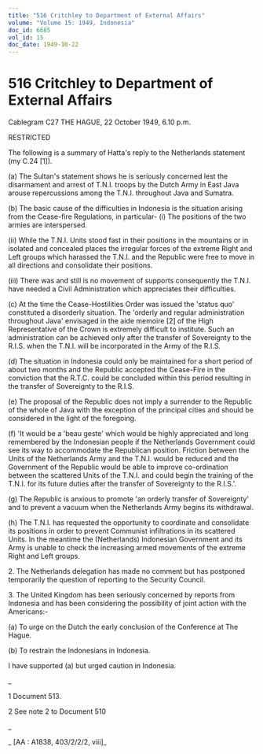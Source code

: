 ```yaml
---
title: "516 Critchley to Department of External Affairs"
volume: "Volume 15: 1949, Indonesia"
doc_id: 6685
vol_id: 15
doc_date: 1949-10-22
---
```


# 516 Critchley to Department of External Affairs

Cablegram C27 THE HAGUE, 22 October 1949, 6.10 p.m.

RESTRICTED

The following is a summary of Hatta's reply to the Netherlands statement (my C.24 [1]).

(a) The Sultan's statement shows he is seriously concerned lest the disarmament and arrest of T.N.I. troops by the Dutch Army in East Java arouse repercussions among the T.N.I. throughout Java and Sumatra.

(b) The basic cause of the difficulties in Indonesia is the situation arising from the Cease-fire Regulations, in particular- (i) The positions of the two armies are interspersed.

(ii) While the T.N.I. Units stood fast in their positions in the mountains or in isolated and concealed places the irregular forces of the extreme Right and Left groups which harassed the T.N.I. and the Republic were free to move in all directions and consolidate their positions.

(iii) There was and still is no movement of supports consequently the T.N.I. have needed a Civil Administration which appreciates their difficulties.

(c) At the time the Cease-Hostilities Order was issued the 'status quo' constituted a disorderly situation. The 'orderly and regular administration throughout Java' envisaged in the aide memoire [2] of the High Representative of the Crown is extremely difficult to institute. Such an administration can be achieved only after the transfer of Sovereignty to the R.I.S. when the T.N.I. will be incorporated in the Army of the R.I.S.

(d) The situation in Indonesia could only be maintained for a short period of about two months and the Republic accepted the Cease-Fire in the conviction that the R.T.C. could be concluded within this period resulting in the transfer of Sovereignty to the R.I.S.

(e) The proposal of the Republic does not imply a surrender to the Republic of the whole of Java with the exception of the principal cities and should be considered in the light of the foregoing.

(f) 'It would be a 'beau geste' which would be highly appreciated and long remembered by the Indonesian people if the Netherlands Government could see its way to accommodate the Republican position. Friction between the Units of the Netherlands Army and the T.N.I. would be reduced and the Government of the Republic would be able to improve co-ordination between the scattered Units of the T.N.I. and could begin the training of the T.N.I. for its future duties after the transfer of Sovereignty to the R.I.S.'.

(g) The Republic is anxious to promote 'an orderly transfer of Sovereignty' and to prevent a vacuum when the Netherlands Army begins its withdrawal.

(h) The T.N.I. has requested the opportunity to coordinate and consolidate its positions in order to prevent Communist infiltrations in its scattered Units. In the meantime the (Netherlands) Indonesian Government and its Army is unable to check the increasing armed movements of the extreme Right and Left groups.

2\. The Netherlands delegation has made no comment but has postponed temporarily the question of reporting to the Security Council.

3\. The United Kingdom has been seriously concerned by reports from Indonesia and has been considering the possibility of joint action with the Americans:-

(a) To urge on the Dutch the early conclusion of the Conference at The Hague.

(b) To restrain the Indonesians in Indonesia.

I have supported (a) but urged caution in Indonesia.

_

1 Document 513.

2 See note 2 to Document 510

_

_ [AA : A1838, 403/2/2/2, viii]_
